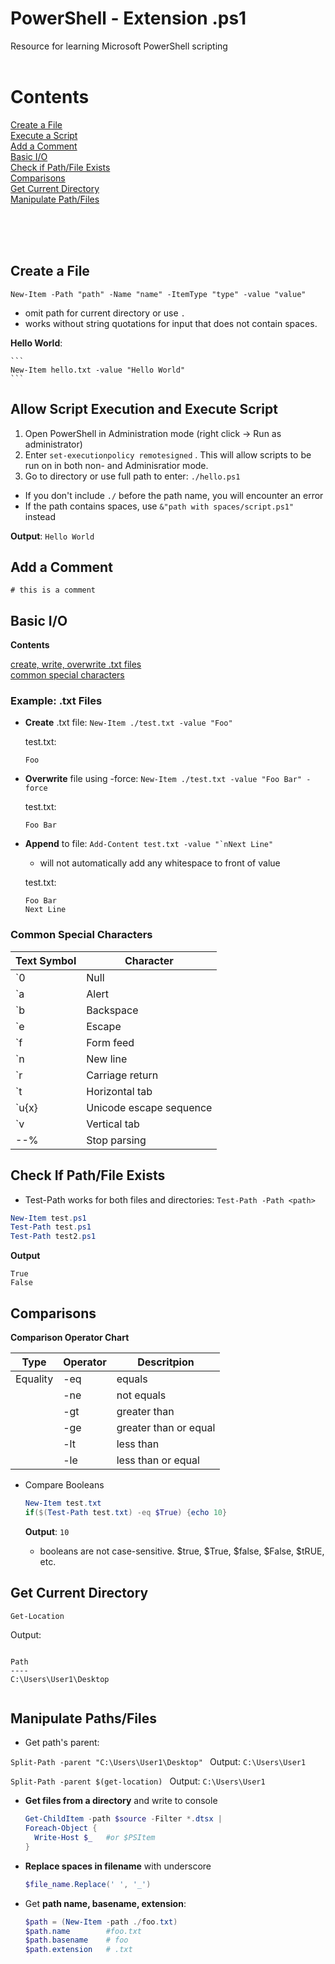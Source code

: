 # PowerShell - Extension .ps1
Resource for learning Microsoft PowerShell scripting
<br><br>


# Contents

[Create a File](#create-a-file) <br>
[Execute a Script](#execute-script) <br>
[Add a Comment](#comments) <br>
[Basic I/O](#io-basic) <br>
[Check if Path/File Exists](#if-exists) <br>
[Comparisons](#compare) <br>
[Get Current Directory](#get-location) <br>
[Manipulate Path/Files](#paths-files) <br>

<br><br><br>

<a id="create-a-file"></a>

## Create a File
  ```
  New-Item -Path "path" -Name "name" -ItemType "type" -value "value"
  ```
  - omit path for current directory or use `.`
  - works without string quotations for input that does not contain spaces.

  **Hello World**:

    ```
    New-Item hello.txt -value "Hello World"
    ```
    
<a id="execute-script"></a>

## Allow Script Execution and Execute Script
  1. Open PowerShell in Administration mode (right click -> Run as administrator)
  2. Enter `set-executionpolicy remotesigned`  . This will allow scripts to be run on in both non- and Adminisratior mode.
  3. Go to directory or use full path to enter: `./hello.ps1`
  
  - If you don't include `./` before the path name, you will encounter an error
  - If the path contains spaces, use `&"path with spaces/script.ps1" ` instead

  **Output**:
    ```
    Hello World
    ```
    
    
<a id="comments"></a>

## Add a Comment

`# this is a comment`


<a id="io-basic"></a>

## Basic I/O

  **Contents**

  [create, write, overwrite .txt files](#txt-files) <br>
  [common special characters](#spec-chars) <br>


  <a id="txt-files"></a>
  ### Example: .txt Files 
  
  - **Create** .txt file:    `New-Item ./test.txt -value "Foo"`
    
    test.txt:
      ```
      Foo
      ```
      
  - **Overwrite** file using -force:   `` New-Item ./test.txt -value "Foo Bar" -force ``
    
    test.txt:
      ```
      Foo Bar
      ```
      
  - **Append** to file: ``Add-Content test.txt -value "`nNext Line" ``
    - will not automatically add any whitespace to front of value
    
    test.txt:
      ```
      Foo Bar
      Next Line
      ```



  <a id="spec-chars"></a>
  
  ### Common Special Characters
  
  | Text Symbol   | Character |
  | ------------- | ------------- |     
  | `0            | Null                    |
  | `a            | Alert                   |
  | `b            | Backspace               |
  | `e            | Escape                  |
  | `f            | Form feed               |
  | `n            | New line                |
  | `r            | Carriage return         |
  | `t            | Horizontal tab          |
  | `u{x}         | Unicode escape sequence |
  | `v            | Vertical tab            |
  | --%           | Stop parsing            |



<a id="if-exists"></a>

## Check If Path/File Exists

  - Test-Path works for both files and directories: `Test-Path -Path <path> `

  ```PowerShell
  New-Item test.ps1
  Test-Path test.ps1
  Test-Path test2.ps1
  ```
  
  **Output**
  ```
  True
  False
  ```
  
<a id="compare"></a>
  
## Comparisons
  
  
  **Comparison Operator Chart**
  
  | Type | Operator | Descritpion |
  | ---  | ---      | --- |
  | Equality | -eq | equals |
  | | -ne | not equals |
  | | -gt | greater than |
  | | -ge | greater than or equal |
  | | -lt | less than |
  | | -le | less than or equal |

  
  - Compare Booleans

    ```PowerShell
    New-Item test.txt
    if($(Test-Path test.txt) -eq $True) {echo 10}
    ```

    **Output**: `10`
    
    - booleans are not case-sensitive. $true, $True, $false, $False, $tRUE, etc.
    
    
   

<a id="get-location"></a>

## Get Current Directory

  `Get-Location`

  Output: 
  ```

  Path
  ----
  C:\Users\User1\Desktop


```

<a id="paths-files"></a>

## Manipulate Paths/Files
- Get path's parent: 

 `Split-Path -parent "C:\Users\User1\Desktop" `   Output: ` C:\Users\User1 `
 
 `Split-Path -parent $(get-location) `   Output: ` C:\Users\User1 `
  
- **Get files from a directory** and write to console
  ```PowerShell
  Get-ChildItem -path $source -Filter *.dtsx | 
  Foreach-Object {
	Write-Host $_   #or $PSItem
  }
  ```
  
- **Replace spaces in filename** with underscore
  ```PowerShell
  $file_name.Replace(' ', '_')
  ```
  
- Get **path name, basename, extension**:
  ```PowerShell
  $path = (New-Item -path ./foo.txt)
  $path.name        #foo.txt
  $path.basename    # foo
  $path.extension   # .txt
  ```
